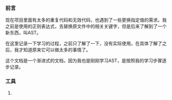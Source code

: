 ### 前言

现在项目里面有太多的重复代码和无效代码，也遇到了一些更换指定值的需求。我之前是使用的正则表达式，去替换原文件中的相关关键字，但是后来了解到了一个新东西，叫AST。

在这里记录一下学习的过程，之前只了解了一下，没有实际使用。在具体了解了之后，我才知道原来它可以做太多的事情了。

这个文档是一个渐进式的文档，因为我也是刚刚学习AST，是按照我的学习步骤逐步记录。



### 工具

1. [ast-exploer]:https://astexplorer.net/

